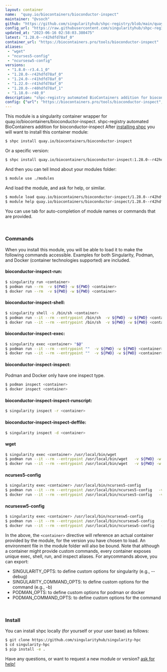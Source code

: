 ```yaml
---
layout: container
name:  "quay.io/biocontainers/bioconductor-inspect"
maintainer: "@vsoch"
github: "https://github.com/singularityhub/shpc-registry/blob/main/quay.io/biocontainers/bioconductor-inspect/container.yaml"
config_url: "https://raw.githubusercontent.com/singularityhub/shpc-registry/main/quay.io/biocontainers/bioconductor-inspect/container.yaml"
updated_at: "2023-06-16 02:58:03.380475"
latest: "1.28.0--r42hdfd78af_0"
container_url: "https://biocontainers.pro/tools/bioconductor-inspect"
aliases:
 - "wget"
 - "ncurses5-config"
 - "ncursesw5-config"
versions:
 - "1.8.0--r3.4.1_0"
 - "1.28.0--r42hdfd78af_0"
 - "1.24.0--r41hdfd78af_0"
 - "1.22.0--r41hdfd78af_0"
 - "1.20.0--r40hdfd78af_1"
 - "1.18.0--r40_0"
description: "shpc-registry automated BioContainers addition for bioconductor-inspect"
config: {"url": "https://biocontainers.pro/tools/bioconductor-inspect", "maintainer": "@vsoch", "description": "shpc-registry automated BioContainers addition for bioconductor-inspect", "latest": {"1.28.0--r42hdfd78af_0": "sha256:941b2c4e234805980a7c354fbaf6c5e242b38814fb7084654f3465c4a5259a5a"}, "tags": {"1.8.0--r3.4.1_0": "sha256:e6f56ebac0f12e9b3446c7f5cb62fa5259f89e8adbf8b65453f1f7e4de116ece", "1.28.0--r42hdfd78af_0": "sha256:941b2c4e234805980a7c354fbaf6c5e242b38814fb7084654f3465c4a5259a5a", "1.24.0--r41hdfd78af_0": "sha256:937f2e9ac96c857ad28bcbbe64375cd6b8b04578727f73ad13c1a1ebc00a921d", "1.22.0--r41hdfd78af_0": "sha256:4e8810e2d7cd7b99cc0269596a67e5f7b059a072716442bae3ad27c8719985a4", "1.20.0--r40hdfd78af_1": "sha256:86ab678d02a5142f7736a72606e2b499c126472abee96838dc5570dfb4aca491", "1.18.0--r40_0": "sha256:1b7a0d6f42a7c75b47683cf2877cbac918d847dc651cd8cc738db67adb97fa46"}, "docker": "quay.io/biocontainers/bioconductor-inspect", "aliases": {"wget": "/usr/local/bin/wget", "ncurses5-config": "/usr/local/bin/ncurses5-config", "ncursesw5-config": "/usr/local/bin/ncursesw5-config"}}
---
```


This module is a singularity container wrapper for quay.io/biocontainers/bioconductor-inspect.
shpc-registry automated BioContainers addition for bioconductor-inspect
After [installing shpc](#install) you will want to install this container module:


```bash
$ shpc install quay.io/biocontainers/bioconductor-inspect
```

Or a specific version:

```bash
$ shpc install quay.io/biocontainers/bioconductor-inspect:1.28.0--r42hdfd78af_0
```

And then you can tell lmod about your modules folder:

```bash
$ module use ./modules
```

And load the module, and ask for help, or similar.

```bash
$ module load quay.io/biocontainers/bioconductor-inspect/1.28.0--r42hdfd78af_0
$ module help quay.io/biocontainers/bioconductor-inspect/1.28.0--r42hdfd78af_0
```

You can use tab for auto-completion of module names or commands that are provided.

<br>

### Commands

When you install this module, you will be able to load it to make the following commands accessible.
Examples for both Singularity, Podman, and Docker (container technologies supported) are included.

#### bioconductor-inspect-run:

```bash
$ singularity run <container>
$ podman run --rm  -v ${PWD} -w ${PWD} <container>
$ docker run --rm  -v ${PWD} -w ${PWD} <container>
```

#### bioconductor-inspect-shell:

```bash
$ singularity shell -s /bin/sh <container>
$ podman run --it --rm --entrypoint /bin/sh  -v ${PWD} -w ${PWD} <container>
$ docker run --it --rm --entrypoint /bin/sh  -v ${PWD} -w ${PWD} <container>
```

#### bioconductor-inspect-exec:

```bash
$ singularity exec <container> "$@"
$ podman run --it --rm --entrypoint ""  -v ${PWD} -w ${PWD} <container> "$@"
$ docker run --it --rm --entrypoint ""  -v ${PWD} -w ${PWD} <container> "$@"
```

#### bioconductor-inspect-inspect:

Podman and Docker only have one inspect type.

```bash
$ podman inspect <container>
$ docker inspect <container>
```

#### bioconductor-inspect-inspect-runscript:

```bash
$ singularity inspect -r <container>
```

#### bioconductor-inspect-inspect-deffile:

```bash
$ singularity inspect -d <container>
```


#### wget

```bash
$ singularity exec <container> /usr/local/bin/wget
$ podman run --it --rm --entrypoint /usr/local/bin/wget   -v ${PWD} -w ${PWD} <container> -c " $@"
$ docker run --it --rm --entrypoint /usr/local/bin/wget   -v ${PWD} -w ${PWD} <container> -c " $@"
```


#### ncurses5-config

```bash
$ singularity exec <container> /usr/local/bin/ncurses5-config
$ podman run --it --rm --entrypoint /usr/local/bin/ncurses5-config   -v ${PWD} -w ${PWD} <container> -c " $@"
$ docker run --it --rm --entrypoint /usr/local/bin/ncurses5-config   -v ${PWD} -w ${PWD} <container> -c " $@"
```


#### ncursesw5-config

```bash
$ singularity exec <container> /usr/local/bin/ncursesw5-config
$ podman run --it --rm --entrypoint /usr/local/bin/ncursesw5-config   -v ${PWD} -w ${PWD} <container> -c " $@"
$ docker run --it --rm --entrypoint /usr/local/bin/ncursesw5-config   -v ${PWD} -w ${PWD} <container> -c " $@"
```



In the above, the `<container>` directive will reference an actual container provided
by the module, for the version you have chosen to load. An environment file in the
module folder will also be bound. Note that although a container
might provide custom commands, every container exposes unique exec, shell, run, and
inspect aliases. For anycommands above, you can export:

 - SINGULARITY_OPTS: to define custom options for singularity (e.g., --debug)
 - SINGULARITY_COMMAND_OPTS: to define custom options for the command (e.g., -b)
 - PODMAN_OPTS: to define custom options for podman or docker
 - PODMAN_COMMAND_OPTS: to define custom options for the command

<br>

### Install

You can install shpc locally (for yourself or your user base) as follows:

```bash
$ git clone https://github.com/singularityhub/singularity-hpc
$ cd singularity-hpc
$ pip install -e .
```

Have any questions, or want to request a new module or version? [ask for help!](https://github.com/singularityhub/singularity-hpc/issues)